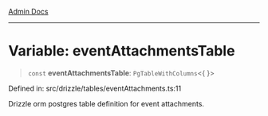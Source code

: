 [Admin Docs](/)

***

# Variable: eventAttachmentsTable

> `const` **eventAttachmentsTable**: `PgTableWithColumns`\<\{ \}\>

Defined in: src/drizzle/tables/eventAttachments.ts:11

Drizzle orm postgres table definition for event attachments.
